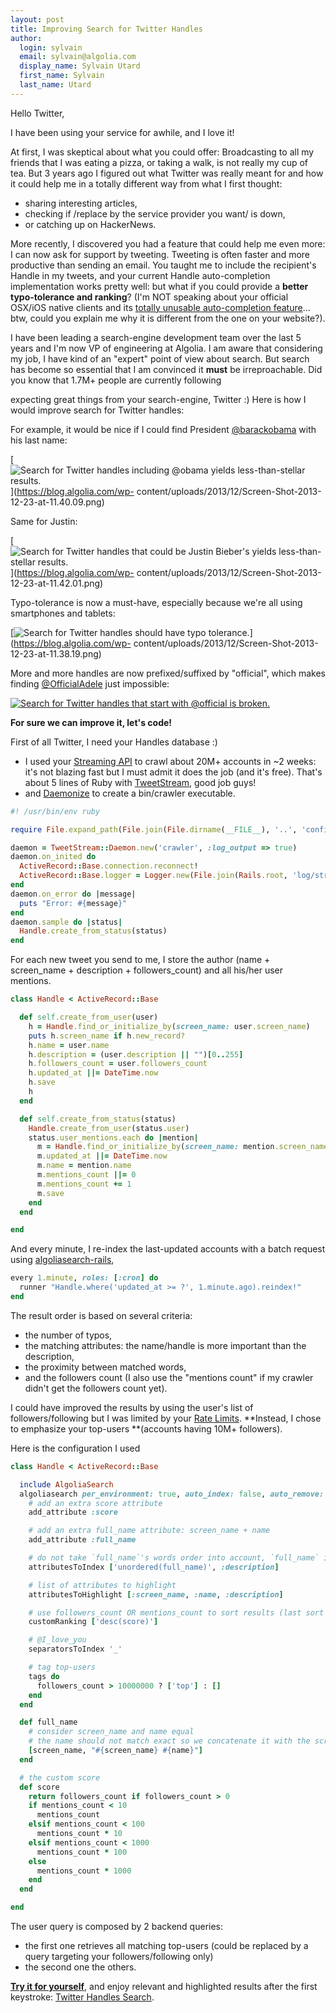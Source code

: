 ```yaml
---
layout: post
title: Improving Search for Twitter Handles
author:
  login: sylvain
  email: sylvain@algolia.com
  display_name: Sylvain Utard
  first_name: Sylvain
  last_name: Utard
---
```


Hello Twitter,

I have been using your service for awhile, and I love it!

At first, I was skeptical about what you could offer: Broadcasting to all my
friends that I was eating a pizza, or taking a walk, is not really my cup of
tea. But 3 years ago I figured out what Twitter was really meant for and how
it could help me in a totally different way from what I first thought:

  * sharing interesting articles,
  * checking if /replace by the service provider you want/ is down,
  * or catching up on HackerNews.

More recently, I discovered you had a feature that could help me even more: I
can now ask for support by tweeting. Tweeting is often faster and more
productive than sending an email. You taught me to include the recipient's
Handle in my tweets, and your current Handle auto-completion implementation
works pretty well: but what if you could provide a **better typo-tolerance and
ranking**? (I'm NOT speaking about your official OSX/iOS native clients and
its [totally unusable auto-completion feature][1]... btw, could you explain me why it
is different from the one on your website?).

I have been leading a search-engine development team over the last 5 years and
I'm now VP of engineering at Algolia. I am aware that considering my job, I
have kind of an "expert" point of view about search. But search has become so
essential that I am convinced it __must__ be irreproachable. Did you know
that 1.7M+ people are currently following

expecting great things from your search-engine, Twitter :) Here is how I would
improve search for Twitter handles:

For example, it would be nice if I could find President
[@barackobama][2] with his last name:

[![Search for Twitter handles including @obama yields less-than-stellar
results.][3]](https://blog.algolia.com/wp-
content/uploads/2013/12/Screen-Shot-2013-12-23-at-11.40.09.png)

Same for Justin:

[![Search for Twitter handles that could be Justin Bieber's yields less-than-
stellar results.][4]](https://blog.algolia.com/wp-
content/uploads/2013/12/Screen-Shot-2013-12-23-at-11.42.01.png)

Typo-tolerance is now a must-have, especially because we're all using
smartphones and tablets:

[![Search for Twitter handles should have typo tolerance.][5]](https://blog.algolia.com/wp-
content/uploads/2013/12/Screen-Shot-2013-12-23-at-11.38.19.png)

More and more handles are now prefixed/suffixed by "official", which makes
finding [@OfficialAdele][6] just impossible:

[![Search for Twitter handles that start with @official is broken.][7]](https://blog.algolia.com/wp-content/uploads/2013/12/Screen-Shot-2013-12-23-at-11.47.52.png)

**For sure we can improve it, let's code!**

First of all Twitter, I need your Handles database :)

  * I used your [Streaming API][8] to crawl about 20M+ accounts in ~2 weeks: it's not blazing fast but I must admit it does the job (and it's free). That's about 5 lines of Ruby with [TweetStream][9], good job guys!
  * and [Daemonize][10] to create a bin/crawler executable.
    
```ruby
#! /usr/bin/env ruby

require File.expand_path(File.join(File.dirname(__FILE__), '..', 'config', 'environment'))

daemon = TweetStream::Daemon.new('crawler', :log_output => true)
daemon.on_inited do
  ActiveRecord::Base.connection.reconnect!
  ActiveRecord::Base.logger = Logger.new(File.join(Rails.root, 'log/stream.log'), 'w+')
end
daemon.on_error do |message|
  puts "Error: #{message}"
end
daemon.sample do |status|
  Handle.create_from_status(status)
end
```

For each new tweet you send to me, I store the author (name + screen_name +
description + followers_count) and all his/her user mentions.

    
```ruby
class Handle < ActiveRecord::Base

  def self.create_from_user(user)
    h = Handle.find_or_initialize_by(screen_name: user.screen_name)
    puts h.screen_name if h.new_record?
    h.name = user.name
    h.description = (user.description || "")[0..255]
    h.followers_count = user.followers_count
    h.updated_at ||= DateTime.now
    h.save
    h
  end

  def self.create_from_status(status)
    Handle.create_from_user(status.user)
    status.user_mentions.each do |mention|
      m = Handle.find_or_initialize_by(screen_name: mention.screen_name)
      m.updated_at ||= DateTime.now
      m.name = mention.name
      m.mentions_count ||= 0
      m.mentions_count += 1
      m.save
    end
  end

end
```

And every minute, I re-index the last-updated accounts with a batch request
using [algoliasearch-rails][11],

    
```ruby
every 1.minute, roles: [:cron] do
  runner "Handle.where('updated_at >= ?', 1.minute.ago).reindex!"
end
```

The result order is based on several criteria:

  * the number of typos,
  * the matching attributes: the name/handle is more important than the description,
  * the proximity between matched words,
  * and the followers count (I also use the "mentions count" if my crawler didn't get the followers count yet).

I could have improved the results by using the user's list of
followers/following but I was limited by your [Rate
Limits][12]. **Instead, I chose to
emphasize your top-users **(accounts having 10M+ followers).

Here is the configuration I used

    
```ruby
class Handle < ActiveRecord::Base

  include AlgoliaSearch
  algoliasearch per_environment: true, auto_index: false, auto_remove: false do
    # add an extra score attribute
    add_attribute :score

    # add an extra full_name attribute: screen_name + name
    add_attribute :full_name

    # do not take `full_name`'s words order into account, `full_name` is more important than `description`
    attributesToIndex ['unordered(full_name)', :description]

    # list of attributes to highlight
    attributesToHighlight [:screen_name, :name, :description]

    # use followers_count OR mentions_count to sort results (last sort criteria)
    customRanking ['desc(score)']

    # @I_love_you
    separatorsToIndex '_'

    # tag top-users
    tags do
      followers_count > 10000000 ? ['top'] : []
    end
  end

  def full_name
    # consider screen_name and name equal
    # the name should not match exact so we concatenate it with the screen_name
    [screen_name, "#{screen_name} #{name}"]
  end

  # the custom score
  def score
    return followers_count if followers_count > 0
    if mentions_count < 10
      mentions_count
    elsif mentions_count < 100
      mentions_count * 10
    elsif mentions_count < 1000
      mentions_count * 100
    else
      mentions_count * 1000
    end
  end

end
```

The user query is composed by 2 backend queries:

  * the first one retrieves all matching top-users (could be replaced by a query targeting your followers/following only)
  * the second one the others.

[**Try it for yourself**][13], and enjoy
relevant and highlighted results after the first keystroke: [Twitter Handles
Search][14].


[1]: http://blog.algolia.com/why-autocomplete-in-twitter-on-mobile-sucks/
[2]: https://twitter.com/barackobama
[3]: /assets/Screen-Shot-2013-12-23-at-11.40.09-263x300.png
[4]: /assets/Screen-Shot-2013-12-23-at-11.42.01-262x300.png
[5]: /assets/Screen-Shot-2013-12-23-at-11.38.19-263x300.png
[6]: https://twitter.com/officialadele
[7]: /assets/Screen-Shot-2013-12-23-at-11.47.52.png
[8]: https://dev.twitter.com/docs/streaming-apis
[9]: https://github.com/tweetstream/tweetstream
[10]: https://github.com/bmc/daemonize
[11]: https://github.com/algolia/algoliasearch-rails
[12]: https://dev.twitter.com/docs/rate-limiting/1.1
[13]: http://twittersearch.algolia.io/
[14]: http://twittersearch.algolia.io/
